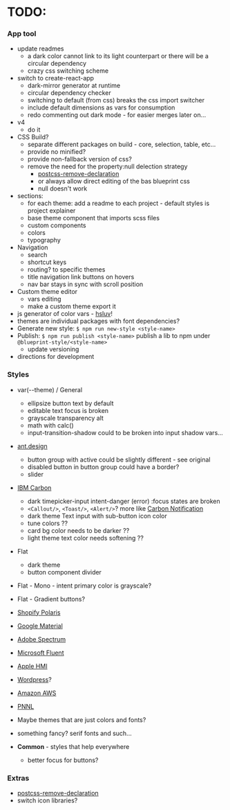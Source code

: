 # TODO:

### App tool
- update readmes
  - a dark color cannot link to its light counterpart or there will be a circular dependency
  - crazy css switching scheme
- switch to create-react-app
  - dark-mirror generator at runtime
  - circular dependency checker
  - switching to default (from css) breaks the css import switcher
  - include default dimensions as vars for consumption
  - redo commenting out dark mode - for easier merges later on...
- v4
  - do it
- CSS Build?
  - separate different packages on build - core, selection, table, etc...
  - provide no minified?
  - provide non-fallback version of css?
  - remove the need for the property:null delection strategy
    - [postcss-remove-declaration](https://www.npmjs.com/package/postcss-remove-declaration/v/1.0.0)
    - or always allow direct editing of the bas blueprint css
    - null doesn't work
- sections:
  - for each theme: add a readme to each project - default styles is project explainer
  - base theme component that imports scss files
  - custom components
  - colors
  - typography
- Navigation
  - search
  - shortcut keys
  - routing? to specific themes
  - title navigation link buttons on hovers
  - nav bar stays in sync with scroll position
- Custom theme editor
  - vars editing
  - make a custom theme export it
- js generator of color vars - [hsluv](https://www.hsluv.org/)!
- themes are individual packages with font dependencies?
- Generate new style: `$ npm run new-style <style-name>`
- Publish: `$ npm run publish <style-name>` publish a lib to npm under `@blueprint-style/<style-name>`
  - update versioning
- directions for development

### Styles
- var(--theme) / General
  - ellipsize button text by default
  - editable text focus is broken
  - grayscale transparency alt
  - math with calc()
  - input-transition-shadow could to be broken into input shadow vars...

- [ant.design](https://ant.design/components/overview/)
  - button group with active could be slightly different - see original
  - disabled button in button group could have a border?
  - slider
- [IBM Carbon](https://www.carbondesignsystem.com/components/overview)
  - dark timepicker-input intent-danger (error) :focus states are broken
  - `<Callout/>`, `<Toast/>`, `<Alert/>`? more like [Carbon Notification](https://www.carbondesignsystem.com/components/notification/style)
  - dark theme Text input with sub-button icon color
  - tune colors ??
  - card bg color needs to be darker ??
  - light theme text color needs softening ??
- Flat
  - dark theme
  - button component divider
- Flat - Mono - intent primary color is grayscale?
- Flat - Gradient buttons?
- [Shopify Polaris](https://polaris.shopify.com/components/actions/button#navigation)
- [Google Material](https://material.io/components)
- [Adobe Spectrum](https://spectrum.adobe.com/)
- [Microsoft Fluent](https://developer.microsoft.com/en-us/fluentui#/controls/web)
- [Apple HMI](https://developer.apple.com/design/human-interface-guidelines/)
- [Wordpress](https://make.wordpress.org/design/)?
- [Amazon AWS](https://abduzeedo.com/amazon-web-services-design-system)
- [PNNL](https://forge.pnl.gov/standards/)
- Maybe themes that are just colors and fonts?
- something fancy? serif fonts and such...
- **Common** - styles that help everywhere
  - better focus for buttons?

### Extras
- [postcss-remove-declaration](https://www.npmjs.com/package/postcss-remove-declaration/v/1.0.0)
- switch icon libraries?
